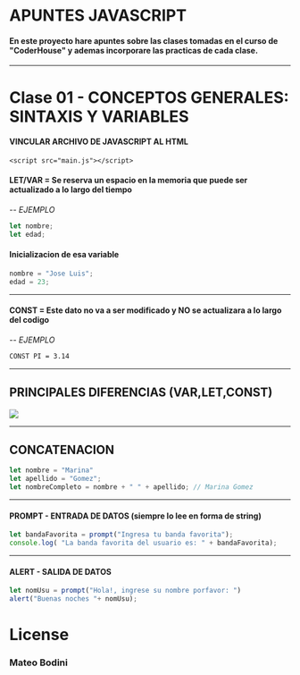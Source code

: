 # APUNTES JAVASCRIPT
#### En este proyecto hare apuntes sobre las clases tomadas en el curso de "CoderHouse" y ademas incorporare las practicas de cada clase.
---

# Clase 01 - CONCEPTOS GENERALES: SINTAXIS Y VARIABLES

#### VINCULAR ARCHIVO DE JAVASCRIPT AL HTML
```
<script src="main.js"></script>
```
####  LET/VAR = Se reserva un espacio en la memoria que puede ser actualizado a lo largo del tiempo
--
*EJEMPLO*
```javascript
let nombre; 
let edad;
```

 #### Inicializacion de esa variable
 ```Javascript
nombre = "Jose Luis";
edad = 23;
```
 ---
#### **CONST** = Este dato no va a ser modificado y NO se actualizara a lo largo del codigo
--
*EJEMPLO*
```sh
CONST PI = 3.14
```
---
 
## PRINCIPALES DIFERENCIAS (VAR,LET,CONST)
![](https://i.ytimg.com/vi/ojrvxYcKeYg/maxresdefault.jpg)

---
## CONCATENACION
```Javascript
let nombre = "Marina"
let apellido = "Gomez";
let nombreCompleto = nombre + " " + apellido; // Marina Gomez
```
---
#### **PROMPT** - ENTRADA DE DATOS (siempre lo lee en forma de string)

```Javascript
let bandaFavorita = prompt("Ingresa tu banda favorita");
console.log( "La banda favorita del usuario es: " + bandaFavorita);
```
---
#### **ALERT** - SALIDA DE DATOS 

```Javascript
let nomUsu = prompt("Hola!, ingrese su nombre porfavor: ")
alert("Buenas noches "+ nomUsu);
```

# License
### **Mateo Bodini**
